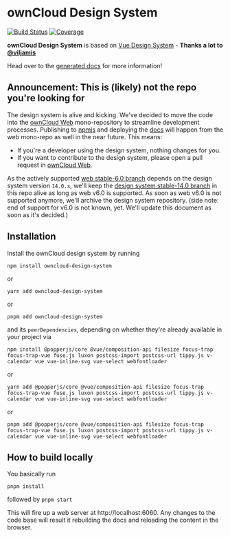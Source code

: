 # ownCloud Design System
[![Build Status](https://drone.owncloud.com/api/badges/owncloud/owncloud-design-system/status.svg)](https://drone.owncloud.com/owncloud/owncloud-design-system)
[![Coverage](https://sonarcloud.io/api/project_badges/measure?project=owncloud_owncloud-design-system&metric=coverage)](https://sonarcloud.io/dashboard?id=owncloud_owncloud-design-system)

**ownCloud Design System** is based on [Vue Design System](https://vueds.com/) - **Thanks a lot to [@viljamis](https://twitter.com/viljamis)**

Head over to the [generated docs](https://owncloud.github.io/owncloud-design-system/) for more information!

## Announcement: This is (likely) not the repo you're looking for
The design system is alive and kicking. We've decided to move the code into the [ownCloud Web](https://github.com/owncloud/web) mono-repository to streamline
development processes. Publishing to [npmjs](https://npmjs.com) and deploying the [docs](https://owncloud.design) will happen from 
the web mono-repo as well in the near future. This means:
- If you're a developer using the design system, nothing changes for you.
- If you want to contribute to the design system, please open a pull request in [ownCloud Web](https://github.com/owncloud/web).

As the actively supported [web stable-6.0 branch](https://github.com/owncloud/web/tree/stable-6.0) depends on the design system version `14.0.x`,
we'll keep the [design system stable-14.0 branch](https://github.com/owncloud/owncloud-design-system/tree/stable-14.0) in this repo alive as long as
web v6.0 is supported. As soon as web v6.0 is not supported anymore, we'll archive the design system repository.
(side note: end of support for v6.0 is not known, yet. We'll update this document as soon as it's decided.)

## Installation

Install the ownCloud design system by running

```
npm install owncloud-design-system
```

or

```
yarn add owncloud-design-system
```

or

```
pnpm add owncloud-design-system
```

and its `peerDependencies`, depending on whether they're already available in your project via


```
npm install @popperjs/core @vue/composition-api filesize focus-trap focus-trap-vue fuse.js luxon postcss-import postcss-url tippy.js v-calendar vue vue-inline-svg vue-select webfontloader
```

or


```
yarn add @popperjs/core @vue/composition-api filesize focus-trap focus-trap-vue fuse.js luxon postcss-import postcss-url tippy.js v-calendar vue vue-inline-svg vue-select webfontloader
```

or

```
pnpm add @popperjs/core @vue/composition-api filesize focus-trap focus-trap-vue fuse.js luxon postcss-import postcss-url tippy.js v-calendar vue vue-inline-svg vue-select webfontloader
```

## How to build locally

You basically run

`pnpm install`

followed by
`pnpm start`

This will fire up a web server at http://localhost:6060.
Any changes to the code base will result it rebuilding the docs and reloading the content in the browser.
